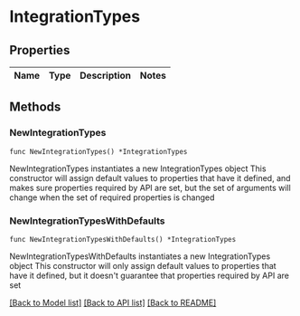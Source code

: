 # IntegrationTypes

## Properties

Name | Type | Description | Notes
------------ | ------------- | ------------- | -------------

## Methods

### NewIntegrationTypes

`func NewIntegrationTypes() *IntegrationTypes`

NewIntegrationTypes instantiates a new IntegrationTypes object
This constructor will assign default values to properties that have it defined,
and makes sure properties required by API are set, but the set of arguments
will change when the set of required properties is changed

### NewIntegrationTypesWithDefaults

`func NewIntegrationTypesWithDefaults() *IntegrationTypes`

NewIntegrationTypesWithDefaults instantiates a new IntegrationTypes object
This constructor will only assign default values to properties that have it defined,
but it doesn't guarantee that properties required by API are set


[[Back to Model list]](../README.md#documentation-for-models) [[Back to API list]](../README.md#documentation-for-api-endpoints) [[Back to README]](../README.md)


